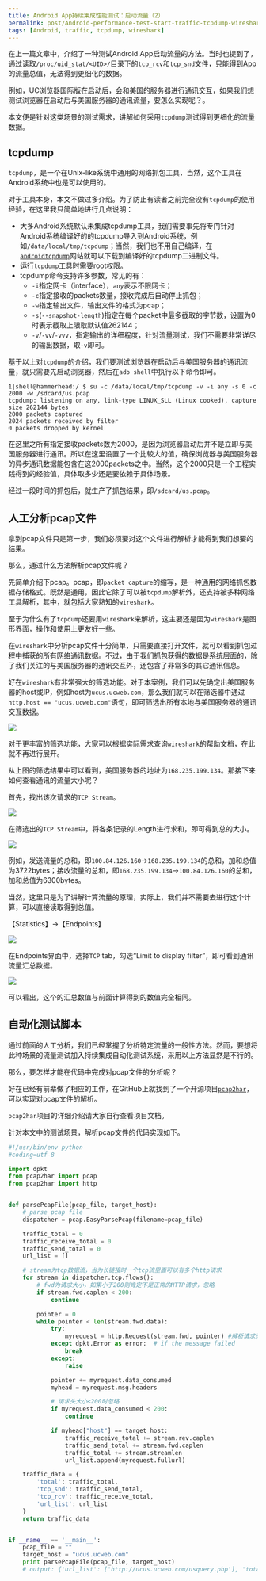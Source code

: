 ```yaml
---
title: Android App持续集成性能测试：启动流量（2）
permalink: post/Android-performance-test-start-traffic-tcpdump-wireshark
tags: [Android, traffic, tcpdump, wireshark]
---
```


在上一篇文章中，介绍了一种测试Android App启动流量的方法。当时也提到了，通过读取`/proc/uid_stat/<UID>/`目录下的`tcp_rcv`和`tcp_snd`文件，只能得到App的流量总值，无法得到更细化的数据。

例如，UC浏览器国际版在启动后，会和美国的服务器进行通讯交互，如果我们想测试浏览器在启动后与美国服务器的通讯流量，要怎么实现呢？。

本文便是针对这类场景的测试需求，讲解如何采用`tcpdump`测试得到更细化的流量数据。

## tcpdump

`tcpdump`，是一个在Unix-like系统中通用的网络抓包工具，当然，这个工具在Android系统中也是可以使用的。

对于工具本身，本文不做过多介绍。为了防止有读者之前完全没有`tcpdump`的使用经验，在这里我只简单地进行几点说明：

- 大多Android系统默认未集成tcpdump工具，我们需要事先将专门针对Android系统编译好的的tcpdump导入到Android系统，例如`/data/local/tmp/tcpdump`；当然，我们也不用自己编译，在[`androidtcpdump`](http://www.androidtcpdump.com)网站就可以下载到编译好的tcpdump二进制文件。
- 运行`tcpdump`工具时需要root权限。
- tcpdump命令支持许多参数，常见的有：
  - `-i`指定网卡（interface），`any`表示不限网卡；
  - `-c`指定接收的packets数量，接收完成后自动停止抓包；
  - `-w`指定输出文件，输出文件的格式为pcap；
  - `-s`(`--snapshot-length`)指定在每个packet中最多截取的字节数，设置为0时表示截取上限取默认值262144；
  - `-v`/`-vv`/`-vvv`，指定输出的详细程度，针对流量测试，我们不需要非常详尽的输出数据，取`-v`即可。


基于以上对`tcpdump`的介绍，我们要测试浏览器在启动后与美国服务器的通讯流量，就只需要先启动浏览器，然后在`adb shell`中执行以下命令即可。

~~~shell
1|shell@hammerhead:/ $ su -c /data/local/tmp/tcpdump -v -i any -s 0 -c 2000 -w /sdcard/us.pcap
tcpdump: listening on any, link-type LINUX_SLL (Linux cooked), capture size 262144 bytes
2000 packets captured
2024 packets received by filter
0 packets dropped by kernel
~~~

在这里之所有指定接收packets数为2000，是因为浏览器启动后并不是立即与美国服务器进行通讯。所以在这里设置了一个比较大的值，确保浏览器与美国服务器的异步通讯数据能包含在这2000packets之中。当然，这个2000只是一个工程实践得到的经验值，具体取多少还是要依赖于具体场景。

经过一段时间的抓包后，就生产了抓包结果，即`/sdcard/us.pcap`。

## 人工分析pcap文件

拿到pcap文件只是第一步，我们必须要对这个文件进行解析才能得到我们想要的结果。

那么，通过什么方法解析pcap文件呢？

先简单介绍下pcap。pcap，即`packet capture`的缩写，是一种通用的网络抓包数据存储格式。既然是通用，因此它除了可以被`tcpdump`解析外，还支持被多种网络工具解析，其中，就包括大家熟知的`wireshark`。

至于为什么有了`tcpdump`还要用`wireshark`来解析，这主要还是因为`wireshark`是图形界面，操作和使用上更友好一些。

在`wireshark`中分析pcap文件十分简单，只需要直接打开文件，就可以看到抓包过程中捕获的所有网络通讯数据。不过，由于我们抓包获得的数据是系统层面的，除了我们关注的与美国服务器的通讯交互外，还包含了非常多的其它通讯信息。

好在`wireshark`有非常强大的筛选功能。对于本案例，我们可以先确定出美国服务器的host或IP，例如host为`ucus.ucweb.com`，那么我们就可以在筛选器中通过`http.host == "ucus.ucweb.com"`语句，即可筛选出所有本地与美国服务器的通讯交互数据。

![](/images/wireshark_host_filter.png)

对于更丰富的筛选功能，大家可以根据实际需求查询`wireshark`的帮助文档，在此就不再进行展开。

从上图的筛选结果中可以看到，美国服务器的地址为`168.235.199.134`。那接下来如何查看通讯的流量大小呢？

首先，找出该次请求的`TCP Stream`。

![](/images/wireshark_tcp_stream_menu.png)

在筛选出的`TCP Stream`中，将各条记录的Length进行求和，即可得到总的大小。

![](/images/wireshark_tcp_stream_data.png)

例如，发送流量的总和，即`100.84.126.160`->`168.235.199.134`的总和，加和总值为3722bytes；接收流量的总和，即`168.235.199.134`->`100.84.126.160`的总和，加和总值为6300bytes。

当然，这里只是为了讲解计算流量的原理，实际上，我们并不需要去进行这个计算，可以直接读取得到总值。

【Statistics】->【Endpoints】

![](/images/wireshark_endpoints_menu.png)

在Endpoints界面中，选择`TCP` tab，勾选“Limit to display filter”，即可看到通讯流量汇总数据。

![](/images/wireshark_tcp_stream_data.png)

可以看出，这个的汇总数值与前面计算得到的数值完全相同。

## 自动化测试脚本

通过前面的人工分析，我们已经掌握了分析特定流量的一般性方法。然而，要想将此种场景的流量测试加入持续集成自动化测试系统，采用以上方法显然是不行的。

那么，要怎样才能在代码中完成对pcap文件的分析呢？

好在已经有前辈做了相应的工作，在GitHub上就找到了一个开源项目[`pcap2har`](https://github.com/andrewf/pcap2har)，可以实现对pcap文件的解析。

`pcap2har`项目的详细介绍请大家自行查看项目文档。

针对本文中的测试场景，解析pcap文件的代码实现如下。

~~~python
#!/usr/bin/env python
#coding=utf-8

import dpkt
from pcap2har import pcap
from pcap2har import http


def parsePcapFile(pcap_file, target_host):
    # parse pcap file
    dispatcher = pcap.EasyParsePcap(filename=pcap_file)

    traffic_total = 0
    traffic_receive_total = 0
    traffic_send_total = 0
    url_list = []

    # stream为tcp数据流，当为长链接时一个tcp流里面可以有多个http请求
    for stream in dispatcher.tcp.flows():
        # fwd为请求大小，如果小于200则肯定不是正常的HTTP请求，忽略
        if stream.fwd.caplen < 200:
            continue

        pointer = 0
        while pointer < len(stream.fwd.data):
            try:
                myrequest = http.Request(stream.fwd, pointer) #解析请求头
            except dpkt.Error as error:  # if the message failed
                break
            except:
                raise

            pointer += myrequest.data_consumed
            myhead = myrequest.msg.headers

            # 请求头大小<200时忽略
            if myrequest.data_consumed < 200:
                continue

            if myhead["host"] == target_host:
                traffic_receive_total += stream.rev.caplen
                traffic_send_total += stream.fwd.caplen
                traffic_total += stream.streamlen
                url_list.append(myrequest.fullurl)

    traffic_data = {
        'total': traffic_total,
        'tcp_snd': traffic_send_total,
        'tcp_rcv': traffic_receive_total,
        'url_list': url_list
    }
    return traffic_data


if __name__ == '__main__':
    pcap_file = ""
    target_host = "ucus.ucweb.com"
    print parsePcapFile(pcap_file, target_host)
    # output: {'url_list': ['http://ucus.ucweb.com/usquery.php'], 'total': 10022, 'tcp_rcv': 6300, 'tcp_snd': 3722}
~~~
